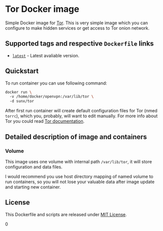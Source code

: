 # Tor Docker image
Simple Docker image for [Tor](https://www.torproject.org/). 
This is very simple image which you can configure to make hidden services or get access to Tor onion network.

## Supported tags and respective `Dockerfile` links

* [`latest`](https://github.com/SunAngel/tor-docker/blob/master/docker/Dockerfile) - Latest avaliable version.

## Quickstart

To run container you can use following command:
```bash
docker run \  
  -v /home/docker/openvpn:/var/lib/tor \  
  -d sunx/tor
```

After first run container will create default configuration files for Tor (nmed `torrc`), which you, probably, will want to edit manually. For more info about Tor you could read [Tor documentation](https://www.torproject.org/docs/documentation.html.en).

## Detailed description of image and containers

### Volume
This image uses one volume with internal path `/var/lib/tor`, it will store configuration and data files.

I would recommend you use host directory mapping of named volume to run containers, so you will not lose your valuable data after image update and starting new container.

## License

This Dockerfile and scripts are released under [MIT License](https://github.com/SunAngel/tor-docker/blob/master/LICENSE).

0
